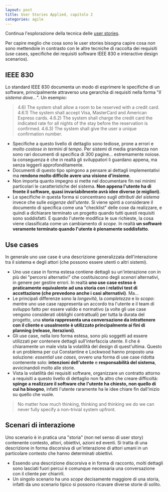 ```yaml
---
layout: post
title: User Stories Applied, capitolo 2
categories: agile
---
```


Continua l'esplorazione della tecnica delle [user stories](http://en.wikipedia.org/wiki/User_story). 

Per capire meglio che cosa sono le user stories bisogna capire cosa *non* sono mettendole in contrasto con le altre tecniche di raccolta dei requisiti (use cases, specifiche dei requisiti software IEEE 830 e interactive design scenarios).

## IEEE 830
Lo standard IEEE 830 documenta un modo di esprimere le specifiche di un software, principalmente attraverso una gerarchia di requisiti nella forma "*Il sistema dove...*". Un esempio:

> 4.6) The system shall allow a room to be reserved with a credit card.
>    4.6.1) The system shall accept Visa, MasterCard and American Express cards.
>    4.6.2) The system shall charge the credit card the indicated rate for all nights of the stay before
the reservation is confirmed.
>    4.6.3) The system shall give the user a unique confirmation number.

 - Specifiche a questo livello di dettaglio sono tediose, prone a errori e *molto costose in termini di tempo*. Per sistemi di media grandezza non sono rari documenti di specifica di 300 pagine... estremamente noiose. la conseguenza è che in realtà gli sviluppatori li guardano appena, ma senza leggerli approfonditamente.
 - Documenti di questo tipo spingono a pensare ai dettagli implementativi ma **rendono molto difficile avere una visione d'insieme**. 
 - Non importa quanto impegno si mette nel documentare fin nei minimi particolari le caratteristiche del sistema. **Non appena l'utente ha di fronte il software, quasi invariabilmente avrà idee diverse (e migliori)**.
 - Le specifiche in questa forma si concentrano sugli *attributi del sistema* invece che sulle *esigenze dell'utente*. Si viene spinti a considerare il documento di specifica come una "checklist" delle cose da realizzare, e quindi a dichiarare terminato un progetto quando tutti questi requisiti sono soddisfatti. E quando l'utente modifica le sue richieste, la cosa viene classificata come un cambiamento di *scope*. In realtà **un softwarè veramente terminato quando l'utente è pienamente soddisfatto**.
 
## Use cases
In generale uno use case è una descrizione generalizzata dell'interazione tra il sistema e degli attori (che possono essere utenti o altri sistemi).

 - Uno use case in forma estesa contiene dettagli su un'interazione con in più dei "percorsi alternativi" che costituiscono degli *scenari* alternativi, in genere per gestire errori. In realtà **uno use case esteso è praticamente equivalente ad una storia con i relativi test di accettazione (che prevedono anche i casi alternativi)**. Ma...
 - Le principali differenze sono la *longevità*, la *completezza* e lo *scopo*: mentre uno use case rappresenta un accordo tra l'utente e il team di sviluppo fatto per essere valido e normativo (a volte gli use case vengono considerati obblighi contrattuali) per tutta la durata del progetto, una **storia rappresenta una conversazione da intrattenere con il cliente e usualmente è utilizzato principalmente ai fini di planning (release, iterazioni)**.
 - Gli use case, nella loro forma estesa, sono più soggetti ad essere utilizzati per contenere dettagli sull'interfaccia utente. Il che è chiaramente un male vista la volatilità del design di quest'ultima. Questo è un problema per cui Constantine e Lockwood hanno proposto una soluzione: *essential use cases*, ovvero una forma di use case ridotta contenente solo: **intenzioni dell'utente** e **responsabilità del sistema**, avvicinandoli molto alle storie.
 - Vista la volatilità dei requisiti software, organizzare un contratto attorno a requisiti a questo livello di dettaglio non fa altro che creare difficoltà: **spinge a realizzare il software che l'utente ha chiesto, non quello di cui ha bisogno**, infatti l'utente raramente ha le idee chiare fin dall'inizio su quello che vuole.

> No matter how much thinking, thinking and thinking we do we can never fully specify a non-trivial system upfront.

## Scenari di interazione
Uno scenario è in pratica una "storia" (non nel senso di user story) contenente contesto, attori, obiettivi, azioni ed eventi. Si tratta di una descrizione in forma discorsiva di un'interazione di attori umani in un particolare contesto che hanno determinati obiettivi.

 - Essendo una descrizione discorsiva e in forma di racconto, molti dettagli sono lasciati fuori percui è comunque necessaria una conversazione con il cliente per chiarirli.
 - Un singolo scenario ha uno *scope* decisamente maggiore di una storia, infatti da uno scenario tipico si possono ricavare diverse storie di solito.
